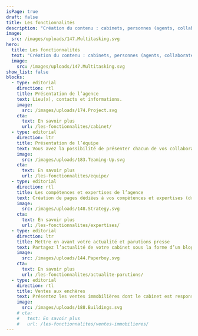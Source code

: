 ```yaml
---
isPage: true
draft: false
title: Les fonctionnalités
description: "Création du contenu : cabinets, personnes (agents, collaborateurs…), expertises métier, actualités…"
image:
  src: /images/uploads/147.Multitasking.svg
hero:
  title: Les fonctionnalités
  text: "Création du contenu : cabinets, personnes (agents, collaborateurs…), expertises métier, actualités…"
  image:
    src: /images/uploads/147.Multitasking.svg
show_list: false
blocks:
  - type: editorial
    direction: rtl
    title: Présentation de l’agence
    text: Lieu(x), contacts et informations.
    image:
      src: /images/uploads/174.Project.svg
    cta:
      text: En savoir plus
      url: /les-fonctionnalites/cabinet/
  - type: editorial
    direction: ltr
    title: Présentation de l’équipe
    text: Vous avez la possibilité de présenter chacun de vos collaborateurs…
    image:
      src: /images/uploads/183.Teaming-Up.svg
    cta:
      text: En savoir plus
      url: /les-fonctionnalites/equipe/
  - type: editorial
    direction: rtl
    title: Les compétences et expertises de l’agence
    text: Création de pages dédiées à vos compétences et expertises (droit pénal, du travail, de la famille…).
    image:
      src: /images/uploads/148.Strategy.svg
    cta:
      text: En savoir plus
      url: /les-fonctionnalites/expertises/
  - type: editorial
    direction: ltr
    title: Mettre en avant votre actualité et parutions presse
    text: Partagez l’actualité de votre cabinet sous la forme d’un blog ou d’une liste de parutions.
    image:
      src: /images/uploads/144.Paperboy.svg
    cta:
      text: En savoir plus
      url: /les-fonctionnalites/actualite-parutions/
  - type: editorial
    direction: rtl
    title: Ventes aux enchères
    text: Présentez les ventes immobilières dont le cabinet est responsable.
    image:
      src: /images/uploads/188.Buildings.svg
    # cta:
    #   text: En savoir plus
    #   url: /les-fonctionnalites/ventes-immobilieres/
---
```

